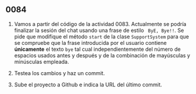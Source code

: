 ## 0084

1. Vamos a partir del código de la actividad 0083. Actualmente se podría finalizar la sesión del chat usando una frase de estilo `  ByE, Bye!! `. Se pide que modifique el método `start` de la clase `SupportSystem` para que se compruebe que la frase introducida por el usuario contiene __únicamente__ el texto `bye` tal cual independientemente del número de espacios usados antes y después y de la combinación de mayúsculas y minúsculas empleada.

2. Testea los cambios y haz un commit.

3. Sube el proyecto a Github e indica la URL del último commit.
